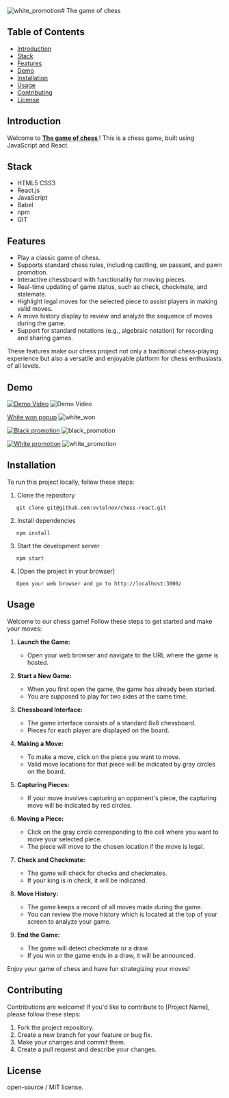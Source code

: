 ![white_promotion](https://github.com/vvtelnov/chess-react/assets/96323219/ede83caa-eb01-489d-befe-13c2c607fbd3)# The game of chess 

## Table of Contents
- [Introduction](#introduction)
- [Stack](#stack)
- [Features](#features)
- [Demo](#demo)
- [Installation](#installation)
- [Usage](#usage)
- [Contributing](#contributing)
- [License](#license)

## Introduction

Welcome to **[The game of chess ](https://vvtelnov.github.io/chess-react)**! This is a chess game, built using JavaScript and React.

## Stack

- HTML5 CSS3
- React.js
- JavaScript
- Babel
- npm
- GIT

## Features

- Play a classic game of chess.
- Supports standard chess rules, including castling, en passant, and pawn promotion.
- Interactive chessboard with functionality for moving pieces.
- Real-time updating of game status, such as check, checkmate, and stalemate.
- Highlight legal moves for the selected piece to assist players in making valid moves.
- A move history display to review and analyze the sequence of moves during the game.
- Support for standard notations (e.g., algebraic notation) for recording and sharing games.

These features make our chess project not only a traditional chess-playing experience but also a versatile and enjoyable platform for chess enthusiasts of all levels.

## Demo
[![Demo Video](https://img.shields.io/badge/Demo-Video-brightgreen)](https://github.com/vvtelnov/chess-react/releases/download/v1.0.0/game-preview.gif)
![Demo Video](https://github.com/vvtelnov/chess-react/assets/96323219/d048d00b-de12-42ec-b1cd-292bb3dabdf9)


[White won popup](https://github.com/vvtelnov/chess-react/releases/download/v1.0.0/white_won.jpg)
![white_won](https://github.com/vvtelnov/chess-react/assets/96323219/f410b3ed-3ab7-4a74-9b5b-c60815b43291)

[![Black promotion](https://img.shields.io/badge/Demo-Video-brightgreen)](https://github.com/vvtelnov/chess-react/releases/download/v1.0.0/black_promotion.jpg)
![black_promotion](https://github.com/vvtelnov/chess-react/assets/96323219/4fb2128d-e32d-4ec9-bdc8-4ad3a44d789a)

[![White promotion](https://img.shields.io/badge/Demo-Video-brightgreen)](https://github.com/vvtelnov/chess-react/releases/download/v1.0.0/white_promotion.jpg)
![white_promotion](https://github.com/vvtelnov/chess-react/assets/96323219/c6b63eb7-d4f2-44f3-9c09-34067013f53a)


<!-- ![Demo GIF/Video](demo.gif) or [Live Demo](https://example.com) -->

## Installation

To run this project locally, follow these steps:

1. Clone the repository
```
   git clone git@github.com:vvtelnov/chess-react.git
```
2. Install dependencies
```
   npm install
```
3. Start the development server
```
   npm start
```
4. [Open the project in your browser]
```
   Open your web browser and go to http://localhost:3000/
```

## Usage

Welcome to our chess game! Follow these steps to get started and make your moves:

1. **Launch the Game:**
   - Open your web browser and navigate to the URL where the game is hosted.

2. **Start a New Game:**
   - When you first open the game, the game has already been started.
   - You are supposed to play for two sides at the same time.

3. **Chessboard Interface:**
   - The game interface consists of a standard 8x8 chessboard.
   - Pieces for each player are displayed on the board.

4. **Making a Move:**
   - To make a move, click on the piece you want to move.
   - Valid move locations for that piece will be indicated by gray circles on the board.

5. **Capturing Pieces:**
   - If your move involves capturing an opponent's piece, the capturing move will be indicated by red circles.

6. **Moving a Piece:**
   - Click on the gray circle corresponding to the cell where you want to move your selected piece.
   - The piece will move to the chosen location if the move is legal.

7. **Check and Checkmate:**
   - The game will check for checks and checkmates.
   - If your king is in check, it will be indicated.

8. **Move History:**
   - The game keeps a record of all moves made during the game.
   - You can review the move history which is located at the top of your screen to analyze your game.

9. **End the Game:**
    - The game will detect checkmate or a draw.
    - If you win or the game ends in a draw, it will be announced.

Enjoy your game of chess and have fun strategizing your moves!

## Contributing
Contributions are welcome! If you'd like to contribute to [Project Name], please follow these steps:

1. Fork the project repository.
2. Create a new branch for your feature or bug fix.
3. Make your changes and commit them.
4. Create a pull request and describe your changes.

## License
open-source / MIT license.
